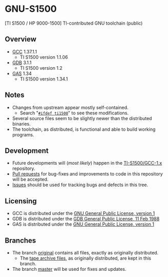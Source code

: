 # GNU-S1500

[TI S1500 / HP 9000-1500] TI-contributed GNU toolchain (public)

## Overview

* [GCC](gcc) 1.37.1.1
  * TI S1500 version 1.1.06
* [GDB](/gdb) 3.1.1
  * TI S1500 version 1.2
* [GAS](/gas) 1.34
  * TI S1500 version 1.34.1

## Notes

* Changes from upstream appear mostly self-contained.
  * Search "[`#ifdef ti1500`](https://github.com/TI-S1500/GNU-S1500/search?q=%22%23ifdef+ti1500%22&type=)" to see  these modifications.
* Several source files seem to be slightly newer than the distributed binaries.
* The toolchain, as distributed, is functional and able to build working programs.

## Development

* Future developments will (*most likely*) happen in the [TI-S1500/GCC-1.x](https://github.com/TI-S1500/GCC-1.x) repository.
* [Pull requests](https://github.com/TI-S1500/GNU-S1500/pulls) for bug-fixes and
  improvements to code in this repository will be accepted.
* [Issues](https://github.com/TI-S1500/GNU-S1500/issues) should be used for tracking bugs and defects in this tree.

## Licensing

* GCC is distributed under the
  [GNU General Public License, version 1](https://github.com/TI-S1500/GNU-S1500/blob/master/gcc/COPYING)
* GDB is distributed under the
  [GDB General Public License, 11 Feb 1988](https://github.com/TI-S1500/GNU-S1500/blob/master/gdb/COPYING)
* GAS is distributed under the
  [GNU General Public License, version 1](https://github.com/TI-S1500/GNU-S1500/blob/master/gas/COPYING)

## Branches

* The branch [original](https://github.com/TI-S1500/GNU-S1500/tree/original)
  contains all files, exactly as originally distributed.
  * The [tape archive files](https://github.com/TI-S1500/GNU-S1500/tree/original/dist),
    as originally distributed, are kept in this branch.
* The branch [master](https://github.com/TI-S1500/GNU-S1500/tree/master)
  will be used for fixes and updates.
